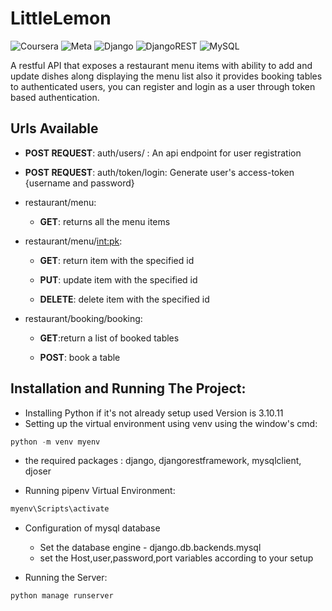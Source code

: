 # LittleLemon
![Coursera](https://img.shields.io/badge/Coursera-%230056D2.svg?style=for-the-badge&logo=Coursera&logoColor=white)
![Meta](https://img.shields.io/badge/Meta-0668E1?style=flat&logo=meta&logoColor=white)
![Django](https://img.shields.io/badge/Django-092e20?style=flat&logo=django&logoColor=white)
![DjangoREST](https://img.shields.io/badge/DJANGO-REST-ff1709?style=for-the-badge&logo=django&logoColor=white&color=ff1709&labelColor=gray)
![MySQL](https://img.shields.io/badge/mysql-%2300f.svg?style=for-the-badge&logo=mysql&logoColor=white)


A restful API that exposes a restaurant menu items with ability to add and update dishes along displaying the menu list also it provides booking tables 
to authenticated  users, you can register and login as a user through token based authentication.

## Urls Available
- **POST REQUEST**: auth/users/ : An api endpoint for user registration

- **POST REQUEST**: auth/token/login: Generate user's access-token {username and password}

- restaurant/menu:
    - **GET**: returns all the menu items

- restaurant/menu/<int:pk>:

  - **GET**: return item with the specified id
  
  - **PUT**: update item with the specified id
  
  - **DELETE**: delete item with the specified id
  
 - restaurant/booking/booking:
 
   - **GET**:return a list of booked tables
  
   - **POST**: book a table


## Installation and Running The Project:
- Installing Python if it's not already setup used Version is 3.10.11
-  Setting up the virtual environment using venv using the window's cmd:

```jsx
python -m venv myenv 
```
- the required packages : django, djangorestframework, mysqlclient, djoser

- Running pipenv Virtual Environment:

```jsx
myenv\Scripts\activate
```

- Configuration of mysql database
    - Set the database engine - django.db.backends.mysql
    - set the Host,user,password,port variables according to your setup

- Running the Server:
```jsx
python manage runserver
```
